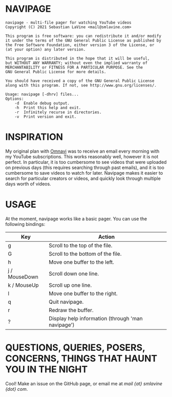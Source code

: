 # NAVIPAGE

```
navipage - multi-file pager for watching YouTube videos
Copyright (C) 2021 Sebastian LaVine <mail@smlavine.com>

This program is free software: you can redistribute it and/or modify
it under the terms of the GNU General Public License as published by
the Free Software Foundation, either version 3 of the License, or
(at your option) any later version.

This program is distributed in the hope that it will be useful,
but WITHOUT ANY WARRANTY; without even the implied warranty of
MERCHANTABILITY or FITNESS FOR A PARTICULAR PURPOSE. See the
GNU General Public License for more details.

You should have received a copy of the GNU General Public License
along with this program. If not, see http://www.gnu.org/licenses/.

Usage: navipage [-dhrv] files...
Options:
    -d  Enable debug output.
    -h  Print this help and exit.
    -r  Infinitely recurse in directories.
    -v  Print version and exit.
```

# INSPIRATION

My original plan with [Omnavi](https://github.com/smlavine/omnavi) was to
receive an email every morning with my YouTube subscriptions. This works
reasonably well, however it is not perfect.  In particular, it is too
cumbersome to see videos that were uploaded on previous days (this requires
searching through past emails), and it is too cumbersome to save videos to
watch for later. Navipage makes it easier to search for particular creators
or videos, and quickly look through multiple days worth of videos.

# USAGE

At the moment, navipage works like a basic pager. You can use the following
bindings:

Key           | Action
--------------|-------
g             | Scroll to the top of the file.
G             | Scroll to the bottom of the file.
h             | Move one buffer to the left.
j / MouseDown | Scroll down one line.
k / MouseUp   | Scroll up one line.
l             | Move one buffer to the right.
q             | Quit navipage.
r             | Redraw the buffer.
?             | Display help information (through 'man navipage')

# QUESTIONS, QUERIES, POSERS, CONCERNS, THINGS THAT HAUNT YOU IN THE NIGHT

Cool! Make an issue on the GitHub page, or email me at
*mail {at} smlavine {dot} com*.
